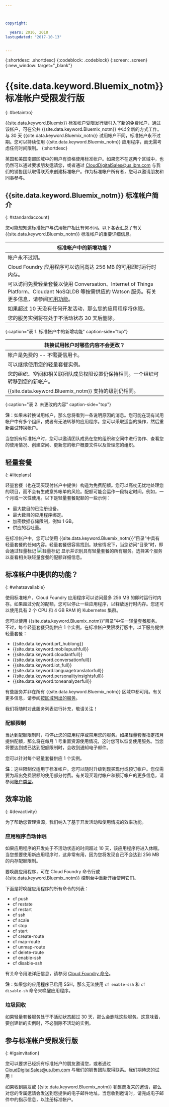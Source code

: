 ```yaml
---



copyright:

  years: 2016, 2018
lastupdated: "2017-10-13"


---
```


{:shortdesc: .shortdesc}
{:codeblock: .codeblock}
{:screen: .screen}
{:new_window: target="_blank"}

# {{site.data.keyword.Bluemix_notm}} 标准帐户受限发行版
{: #betaintro}

{{site.data.keyword.Bluemix}} 标准帐户受限发行版引入了新的免费帐户，通过该帐户，可在公共 {{site.data.keyword.Bluemix_notm}} 中以全新的方式工作。与 30 天 {{site.data.keyword.Bluemix_notm}} 试用帐户不同，标准帐户永不过期。您可以持续使用 {{site.data.keyword.Bluemix_notm}} 应用程序，而无需考虑任何时间限制。
{:shortdesc}

英国和美国南部区域中的用户有资格使用标准帐户。如果您不在这两个区域中，也仍然可以通过要求朋友邀请您，或者通过 CloudDigitalSales@us.ibm.com 与我们的销售团队取得联系来创建标准帐户。作为标准帐户所有者，您可以邀请朋友和同事参与。  

## {{site.data.keyword.Bluemix_notm}} 标准帐户简介
{: #standardaccount}

您可能想知道标准帐户与试用帐户相比有何不同。以下各表汇总了有关 {{site.data.keyword.Bluemix_notm}} 标准帐户的重要详细信息。 

|标准帐户中的新增功能？|    
|-----------------|
|帐户永不过期。|
|Cloud Foundry 应用程序可以访问高达 256 MB 的可用即时运行时内存。|
|可以访问免费轻量套餐以使用 Conversation、Internet of Things Platform、Cloudant NoSQLDB 等按需供应的 Watson 服务。有关更多信息，请参阅[可用功能](/docs/pricing/standard_account.html#whatsavailable)。|
|如果超过 10 天没有任何开发活动，那么您的应用程序将休眠。|
|您的服务实例将在处于不活动状态 30 天后删除。|
{:caption="表 1. 标准帐户中的新增功能" caption-side="top"}

|转换试用帐户时哪些内容不会更改？| 
|-----------------|
|帐户是免费的 -- 不需要信用卡。|
|可以继续使用您的轻量套餐实例。|
|您的组织、空间和相关联团队成员权限设置仍保持相同。一个组织可转移到您的新帐户。|
|{{site.data.keyword.Bluemix_notm}} 支持的级别仍相同。|
{:caption="表 2. 未更改的内容" caption-side="top"}

**注**：如果未转换试用帐户，那么您将看到一条说明原因的消息。您可能在现有试用帐户中有多个组织，或者有无法转移的应用程序。您可以采取适当的操作，然后重新尝试转换帐户。


当您拥有标准帐户时，您可以邀请团队成员在您的组织和空间中进行协作、查看您的使用情况、创建空间、更新您的帐户概要文件以及管理您的组织。

## 轻量套餐
{: #liteplans}
   
轻量套餐（也在现买现付帐户中提供）构造为免费配额。您可以高枕无忧地处理您的项目，而不会有生成意外帐单的风险。配额可能会运作一段特定时间，例如，一个月或一次性使用。以下是轻量套餐配额的一些示例：

<ul>
<li>最大数目的已注册设备。</li>
<li>最大数目的应用程序绑定。</li>
<li>加密数据存储限制，例如 1 GB。</li>
<li>供应的吞吐量。</li>
</ul> 

在标准帐户中，您可以使用 {{site.data.keyword.Bluemix_notm}}“目录”中具有轻量套餐的任何内容。轻量套餐很容易找到。缺省情况下，当您访问“目录”时，即会通过轻量标记 ![轻量标记](../icons/Lite.svg) 显示并识别具有轻量套餐的所有服务。选择某个服务以查看相关联轻量套餐的配额详细信息。

## 标准帐户中提供的功能？
{: #whatsavailable}

使用标准帐户，Cloud Foundry 应用程序可以访问最多 256 MB 的即时运行时内存。如果超过分配的配额，您可以停止一些应用程序，以释放运行时内存。您还可以使用具有 2 个 CPU 和 4 GB RAM 的 Kubernetes 集群。 

您可以使用 {{site.data.keyword.Bluemix_notm}}“目录”中任一轻量套餐服务。不过，每个轻量套餐只能供应 1 个实例。在标准帐户受限发行版中，以下服务提供轻量套餐：

<ul>
<li>{{site.data.keyword.prf_hublong}}</li>
<li>{{site.data.keyword.mobilepushfull}}</li>
<li>{{site.data.keyword.cloudantfull}}</li>
<li>{{site.data.keyword.conversationfull}}</li>
<li>{{site.data.keyword.iot_full}}</li>
<li>{{site.data.keyword.languagetranslatorfull}}</li>
<li>{{site.data.keyword.personalityinsightsfull}}</li>
<li>{{site.data.keyword.toneanalyzerfull}}</li>
</ul>

有些服务并非在所有 {{site.data.keyword.Bluemix_notm}} 区域中都可用。有关更多信息，请参阅[按区域列出的服务](/docs/services/services_region.html#services_region)。

我们将随时对此服务列表进行补充，敬请关注！

### 配额限制

当达到配额限制时，将停止您的应用程序或禁用您的服务。如果轻量套餐指定按月提供配额，那么将在每月 1 号重置资源使用情况，这时您可以恢复使用服务。当您将要达到或已达到配额限制时，会收到通知电子邮件。 

您可以针对每个轻量套餐供应 1 个实例。 

**注**：这些限制仅适用于标准帐户。您可以随时升级到现买现付或预订帐户。您仅需要为超出免费限额的使用部分付费。有关现买现付帐户和预订帐户的更多信息，请参阅[帐户类型](/docs/accounts/account-types.html)。

## 效率功能
{: #devactivity}

为了帮助您管理资源，我们纳入了基于开发活动和使用情况的效率功能。

### 应用程序自动休眠

如果应用程序的开发处于不活动状态的时间超过 10 天，该应用程序将进入休眠。当您想要使用新应用程序时，这非常有用，因为您将发现自己不会达到 256 MB 的内存配额限制。 

要唤醒应用程序，可在 Cloud Foundry 命令行或 {{site.data.keyword.Bluemix_notm}} 控制台中重新开始使用它们。 
 
 下面是将唤醒应用程序的所有命令的列表：
  * cf push
  * cf restate
  * cf restart
  * cf ssh
  * cf scale
  * cf stop
  * cf start
  * cf create-route
  * cf map-route
  * cf unmap-route
  * cf delete-route
  * cf enable-ssh
  * cf disable-ssh

有关命令用法详细信息，请参阅 [Cloud Foundry 命令](/docs/cli/reference/cfcommands/index.html)。

 **注**：如果您的应用程序已启用 SSH，那么无法使用 `cf enable-ssh` 和 `cf disable-sh` 命令来唤醒应用程序。 

### 垃圾回收

如果轻量套餐服务处于不活动状态超过 30 天，那么会删除这些服务。这意味着，要创建新的实例时，不必删除不活动的实例。 
 
## 参与标准帐户受限发行版
{: #lgainvitation}

您可以要求已经拥有标准帐户的朋友邀请您，或者通过 CloudDigitalSales@us.ibm.com 与我们的销售团队取得联系。我们期待您的试用！

如果收到朋友或 {{site.data.keyword.Bluemix_notm}} 销售商发来的邀请，那么对您的专属邀请会发送到您提供的电子邮件地址。当您收到邀请时，请完成电子邮件中的指示信息，以注册标准帐户。 
